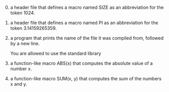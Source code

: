 0.	a header file that defines a macro named SIZE as an abbreviation for the token 1024.

1.	a header file that defines a macro named PI as an abbreviation for the token 3.14159265359.

2.	a program that prints the name of the file it was compiled from, followed by a new line.

    You are allowed to use the standard library

3.	a function-like macro ABS(x) that computes the absolute value of a number x.

4.	a function-like macro SUM(x, y) that computes the sum of the numbers x and y.
